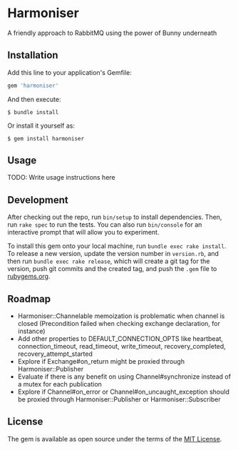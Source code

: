# Harmoniser

A friendly approach to RabbitMQ using the power of Bunny underneath

## Installation

Add this line to your application's Gemfile:

```ruby
gem 'harmoniser'
```

And then execute:

    $ bundle install

Or install it yourself as:

    $ gem install harmoniser

## Usage

TODO: Write usage instructions here

## Development

After checking out the repo, run `bin/setup` to install dependencies. Then, run `rake spec` to run the tests. You can also run `bin/console` for an interactive prompt that will allow you to experiment.

To install this gem onto your local machine, run `bundle exec rake install`. To release a new version, update the version number in `version.rb`, and then run `bundle exec rake release`, which will create a git tag for the version, push git commits and the created tag, and push the `.gem` file to [rubygems.org](https://rubygems.org).

## Roadmap

- Harmoniser::Channelable memoization is problematic when channel is closed (Precondition failed
  when checking exchange declaration, for instance)
- Add other properties to DEFAULT_CONNECTION_OPTS like heartbeat, connection_timeout,
  read_timeout, write_timeout, recovery_completed, recovery_attempt_started
- Explore if Exchange#on_return might be proxied through Harmoniser::Publisher
- Evaluate if there is any benefit on using Channel#synchronize instead of a mutex for each publication
- Explore if Channel#on_error or Channel#on_uncaught_exception should be proxied through Harmoniser::Publisher or Harmoniser::Subscriber

## License

The gem is available as open source under the terms of the [MIT License](https://opensource.org/licenses/MIT).
